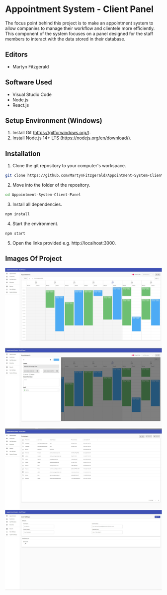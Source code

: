 # Appointment System - Client Panel

The focus point behind this project is to make an appointment system to allow companies to manage their workflow and clientele more efficiently. This component of the system focuses on a panel designed for the staff members to interact with the data stored in their database.

## Editors
* Martyn Fitzgerald

## Software Used

* Visual Studio Code
* Node.js
* React.js

## Setup Environment (Windows)

1. Install Git (https://gitforwindows.org/).
2. Install Node.js 14+ LTS (https://nodejs.org/en/download/).

## Installation

1. Clone the git repository to your computer's workspace.
```bash
git clone https://github.com/MartynFitzgerald/Appointment-System-Client-Panel.git
```
2. Move into the folder of the repository.
```bash
cd Appointment-System-Client-Panel
```
3. Install all dependencies.
```bash
npm install
```
4. Start the environment.
```bash
npm start 
```
5. Open the links provided e.g. http://localhost:3000.

## Images Of Project

<div>
  <img src="Images/Image1.jpg"/>
  <img src="Images/Image2.jpg"/>
  <img src="Images/Image3.jpg"/>
  <img src="Images/Image4.jpg"/>
</div>
